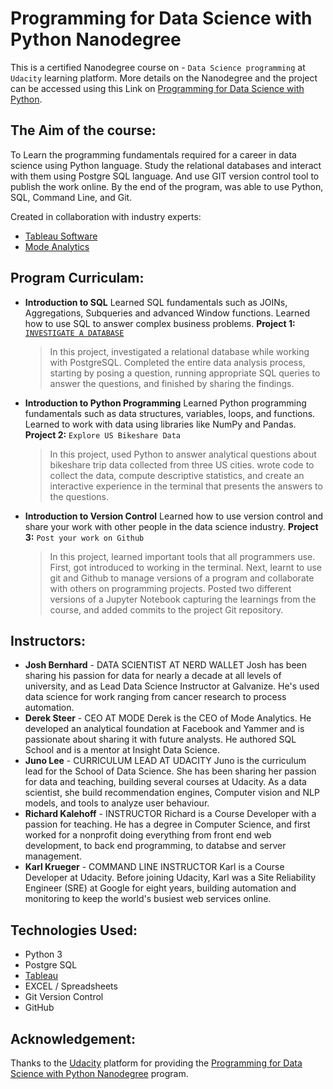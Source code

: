 # Programming for Data Science with Python Nanodegree 
This is a certified Nanodegree course on - `Data Science programming` at `Udacity` learning platform.
More details on the Nanodegree and the project can be accessed using this Link on [Programming for Data Science with Python](https://www.udacity.com/course/programming-for-data-science-nanodegree--nd104).

## The Aim of the course:
To Learn the programming fundamentals required for a career in data science using Python language. Study the relational databases and interact with them using Postgre SQL language. And use GIT version control tool to publish the work online. By the end of the program, was able to use Python, SQL, Command Line, and Git.

Created in collaboration with industry experts:
+ [Tableau Software](https://www.tableau.com/)
+ [Mode Analytics](https://mode.com/)

## Program Curriculam:
+ **Introduction to SQL**
    Learned SQL fundamentals such as JOINs, Aggregations, Subqueries and advanced Window functions.
    Learned how to use SQL to answer complex business problems.
    **Project 1:** [`INVESTIGATE A DATABASE`](https://github.com/vamshi-krishna-prime/Business_Analytics/tree/master/Interpret%20a%20Data%20Visualization) 

  > In this project, investigated a relational database while working with PostgreSQL. Completed the entire data analysis process, starting by posing a question, running appropriate SQL queries to answer the questions, and finished by sharing the findings.

+ **Introduction to Python Programming**
    Learned Python programming fundamentals such as data structures, variables, loops, and functions.
    Learned to work with data using libraries like NumPy and Pandas.
    **Project 2:** `Explore US Bikeshare Data`
  > In this project, used Python to answer analytical questions about bikeshare trip data collected from three US cities. wrote code to collect the data, compute descriptive statistics, and create an interactive experience in the terminal that presents the answers to the questions.

+ **Introduction to Version Control**
    Learned how to use version control and share your work with other people in the data science industry.
    **Project 3:** `Post your work on Github`
  > In this project, learned important tools that all programmers use. First, got introduced to working in the terminal. Next, learnt to use git and Github to manage versions of a program and collaborate with others on programming projects. Posted two different versions of a Jupyter Notebook capturing the learnings from the course, and added commits to the project Git repository.

## Instructors:
+ **Josh Bernhard** - DATA SCIENTIST AT NERD WALLET
Josh has been sharing his passion for data for nearly a decade at all levels of university, and as Lead Data Science Instructor at Galvanize. He's used data science for work ranging from cancer research to process automation.
+ **Derek Steer** - CEO AT MODE
Derek is the CEO of Mode Analytics. He developed an analytical foundation at Facebook and Yammer and is passionate about sharing it with future analysts. He authored SQL School and is a mentor at Insight Data Science.
+ **Juno Lee** - CURRICULUM LEAD AT UDACITY
Juno is the curriculum lead for the School of Data Science. She has been sharing her passion for data and teaching, building several courses at Udacity. As a data scientist, she build recommendation engines, Computer vision and NLP models, and tools to analyze user behaviour.
+ **Richard Kalehoff** - INSTRUCTOR
Richard is a Course Developer with a passion for teaching. He has a degree in Computer Science, and first worked for a nonprofit doing everything from front end web development, to back end programming, to databse and server management.
+ **Karl Krueger** - COMMAND LINE INSTRUCTOR
Karl is a Course Developer at Udacity. Before joining Udacity, Karl was a Site Reliability Engineer (SRE) at Google for eight years, building automation and monitoring to keep the world's busiest web services online.

## Technologies Used:

+ Python 3
+ Postgre SQL
+ [Tableau](https://www.tableau.com/)
+ EXCEL / Spreadsheets
+ Git Version Control
+ GitHub

## Acknowledgement:

Thanks to the [Udacity](https://www.udacity.com/) platform for providing the [Programming for Data Science with Python Nanodegree](https://www.udacity.com/course/programming-for-data-science-nanodegree--nd104) program.
